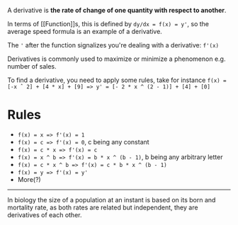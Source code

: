 A derivative is **the rate of change of one quantity with respect to another**.

In terms of [[Function]]s, this is defined by `dy/dx = f(x) = y'`, so the average speed formula is an example of a derivative.

The `'` after the function signalizes you're dealing with a derivative: `f'(x)`

Derivatives is commonly used to maximize or minimize a phenomenon e.g. number of sales.

To find a derivative, you need to apply some rules, take for instance `f(x) = [-x ˆ 2] + [4 * x] + [9] => y' = [- 2 * x ^ (2 - 1)] + [4] + [0]`

# Rules

- `f(x) = x => f'(x) = 1`
- `f(x) = c => f'(x) = 0`, c being any constant
- `f(x) = c * x => f'(x) = c`
- `f(x) = x ^ b => f'(x) = b * x ^ (b - 1)`, b being any arbitrary letter
- `f(x) = c * x ^ b => f'(x) = c * b * x ^ (b - 1)`
- `f(x) = y => f'(x) = y'`
- More(?)

---

In biology the size of a population at an instant is based on its born and mortality rate, as both rates are related but independent, they are derivatives of each other.
